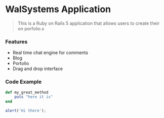# WalSystems Application

> This is a Ruby on Rails 5 application that allows users to create their on porfolio.s

### Features

- Real time chat engine for comments
- Blog
- Portolio
- Drag and drop interface

### Code Example 

```ruby
def my_great_method
	puts "here it is"
end
```

```javascript
alert('Hi there');
```